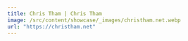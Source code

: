 ```yaml
---
title: Chris Tham | Chris Tham
image: /src/content/showcase/_images/christham.net.webp
url: "https://christham.net"
---
```

